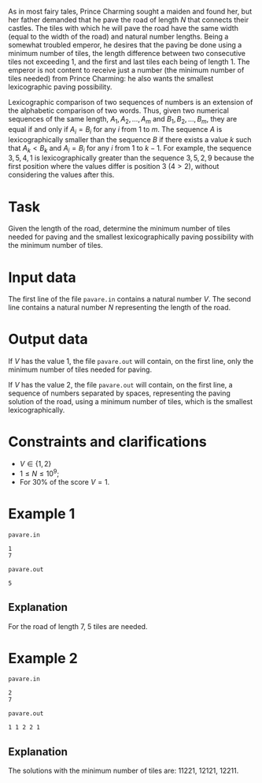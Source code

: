As in most fairy tales, Prince Charming sought a maiden and found her, but her father demanded that he pave the road of length $N$ that connects their castles. The tiles with which he will pave the road have the same width (equal to the width of the road) and natural number lengths. Being a somewhat troubled emperor, he desires that the paving be done using a minimum number of tiles, the length difference between two consecutive tiles not exceeding $1$, and the first and last tiles each being of length $1$. The emperor is not content to receive just a number (the minimum number of tiles needed) from Prince Charming: he also wants the smallest lexicographic paving possibility.

Lexicographic comparison of two sequences of numbers is an extension of the alphabetic comparison of two words. Thus, given two numerical sequences of the same length, $A_1, A_2, \dots, A_m$ and $B_1, B_2, \dots, B_m$, they are equal if and only if $A_i = B_i$ for any $i$ from $1$ to $m$. The sequence $A$ is lexicographically smaller than the sequence $B$ if there exists a value $k$ such that $A_k < B_k$ and $A_i = B_i$ for any $i$ from $1$ to $k - 1$. For example, the sequence $3, 5, 4, 1$ is lexicographically greater than the sequence $3, 5, 2, 9$ because the first position where the values differ is position $3$ ($4 > 2$), without considering the values after this.

# Task

Given the length of the road, determine the minimum number of tiles needed for paving and the smallest lexicographically paving possibility with the minimum number of tiles.

# Input data

The first line of the file `pavare.in` contains a natural number $V$. The second line contains a natural number $N$ representing the length of the road.

# Output data

If $V$ has the value $1$, the file `pavare.out` will contain, on the first line, only the minimum number of tiles needed for paving.

If $V$ has the value $2$, the file `pavare.out` will contain, on the first line, a sequence of numbers separated by spaces, representing the paving solution of the road, using a minimum number of tiles, which is the smallest lexicographically.

# Constraints and clarifications

* $V \in \{1, 2\}$
* $1 \leq N \leq 10^9$;
* For $30$% of the score $V = 1$.

# Example 1

`pavare.in`
```
1
7
```

`pavare.out`
```
5
```

## Explanation

For the road of length $7$, $5$ tiles are needed.

# Example 2

`pavare.in`
```
2
7
```

`pavare.out`
```
1 1 2 2 1
```

## Explanation

The solutions with the minimum number of tiles are: $1 1 2 2 1$, $1 2 1 2 1$, $1 2 2 1 1$.